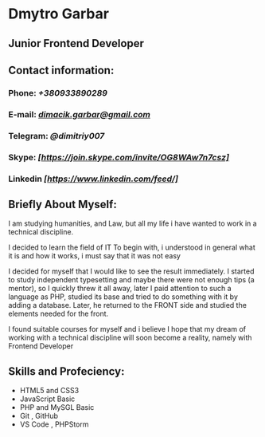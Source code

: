 # Dmytro Garbar 

## Junior Frontend Developer 


## Contact information:
### **Phone:** *+380933890289*
### **E-mail:** *dimacik.garbar@gmail.com*
### **Telegram:** *@dimitriy007*
### **Skype:** *[https://join.skype.com/invite/OG8WAw7n7csz]*
### **Linkedin** *[https://www.linkedin.com/feed/]*


## **Briefly About Myself:** 
 I am studying humanities, and Law, but all my life i have wanted to work in a technical discipline.
  

   I decided to learn the field of IT
To begin with, i understood in general what it is and how it works, i must say that it was not easy



I decided for myself that I would like to see the result immediately.
I started to study independent typesetting and maybe there were not enough tips (a mentor), so I quickly threw it all away, later I paid attention to such a language as PHP, studied its base and tried to do something with it by adding a database.
Later, he returned to the FRONT side and studied the elements needed for the front.


I found suitable courses for myself and i believe I hope that my dream of working with a technical discipline will soon become a reality, namely with Frontend Developer


## **Skills and Profeciency:**
* HTML5 and CSS3
* JavaScript Basic 
* PHP and MySGL Basic 
* Git , GitHub 
* VS Code , PHPStorm

